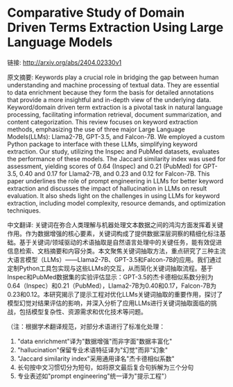 # Comparative Study of Domain Driven Terms Extraction Using Large Language Models

链接: http://arxiv.org/abs/2404.02330v1

原文摘要:
Keywords play a crucial role in bridging the gap between human understanding
and machine processing of textual data. They are essential to data enrichment
because they form the basis for detailed annotations that provide a more
insightful and in-depth view of the underlying data. Keyword/domain driven term
extraction is a pivotal task in natural language processing, facilitating
information retrieval, document summarization, and content categorization. This
review focuses on keyword extraction methods, emphasizing the use of three
major Large Language Models(LLMs): Llama2-7B, GPT-3.5, and Falcon-7B. We
employed a custom Python package to interface with these LLMs, simplifying
keyword extraction. Our study, utilizing the Inspec and PubMed datasets,
evaluates the performance of these models. The Jaccard similarity index was
used for assessment, yielding scores of 0.64 (Inspec) and 0.21 (PubMed) for
GPT-3.5, 0.40 and 0.17 for Llama2-7B, and 0.23 and 0.12 for Falcon-7B. This
paper underlines the role of prompt engineering in LLMs for better keyword
extraction and discusses the impact of hallucination in LLMs on result
evaluation. It also sheds light on the challenges in using LLMs for keyword
extraction, including model complexity, resource demands, and optimization
techniques.

中文翻译:
关键词在弥合人类理解与机器处理文本数据之间的鸿沟方面发挥着关键作用。作为数据增强的核心要素，关键词构成了提供数据深层洞察的精细化标注基础。基于关键词/领域驱动的术语抽取是自然语言处理中的关键任务，能有效促进信息检索、文档摘要和内容分类。本文聚焦关键词抽取方法，重点研究了三种主流大语言模型（LLMs）——Llama2-7B、GPT-3.5和Falcon-7B的应用。我们通过定制Python工具包实现与这些LLMs的交互，从而简化关键词抽取流程。基于Inspec和PubMed数据集的实验评估显示：GPT-3.5的杰卡德相似系数分别为0.64（Inspec）和0.21（PubMed），Llama2-7B为0.40和0.17，Falcon-7B为0.23和0.12。本研究揭示了提示工程对优化LLMs关键词抽取的重要作用，探讨了模型幻觉对结果评估的影响，并深入分析了应用LLMs进行关键词抽取面临的挑战，包括模型复杂性、资源需求和优化技术等问题。

（注：根据学术翻译规范，对部分术语进行了标准化处理：
1. "data enrichment"译为"数据增强"而非字面"数据丰富化"
2. "hallucination"保留专业术语特征译为"幻觉"而非"幻象"
3. "Jaccard similarity index"采用通用译名"杰卡德相似系数"
4. 长句按中文习惯切分为短句，如将原文最后复合句拆解为三个分句
5. 专业表述如"prompt engineering"统一译为"提示工程"）

